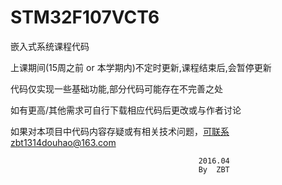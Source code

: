 # STM32F107VCT6

嵌入式系统课程代码  

上课期间(15周之前 or 本学期内)不定时更新,课程结束后,会暂停更新

代码仅实现一些基础功能,部分代码可能存在不完善之处

如有更高/其他需求可自行下载相应代码后更改或与作者讨论

如果对本项目中代码内容存疑或有相关技术问题，可联系zbt1314douhao@163.com


                                              2016.04
                                              By  ZBT

